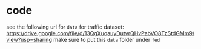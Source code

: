 # code
see the following url for `data` for traffic dataset:
<https://drive.google.com/file/d/13QgXuqauyDutvrQHvPabVO8TzStdGMm9/view?usp=sharing>
make sure to put this `data` folder under `fed`
